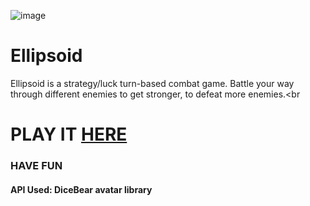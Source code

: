 ![image](https://github.com/Someone68/Ellipsoid/assets/97077158/ec07a9a6-ebf5-4c83-ae7a-d03bbb17cd9d)
# Ellipsoid
Ellipsoid is a strategy/luck turn-based combat game. Battle your way through different enemies to get stronger, to defeat more enemies.<br

# PLAY IT [HERE](https://ellipsoid.netlify.app)
### HAVE FUN

#### API Used: DiceBear avatar library

